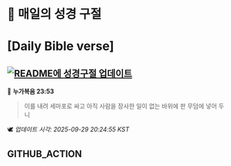 # 🙏 매일의 성경 구절
# [Daily Bible verse]
## [![README에 성경구절 업데이트](https://github.com/DONGSUKA/first_test/actions/workflows/update-readme-bible.yml/badge.svg)](https://github.com/DONGSUKA/first_test/actions/workflows/update-readme-bible.yml)
<!-- START_BIBLE_VERSE -->
📖 **누가복음 23:53**
> 이를 내려 세마포로 싸고 아직 사람을 장사한 일이 없는 바위에 판 무덤에 넣어 두니

🕊️ _업데이트 시각: 2025-09-29 20:24:55 KST_
  <!-- END_BIBLE_VERSE -->
## GITHUB_ACTION
